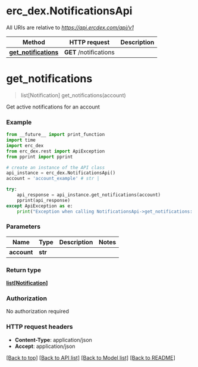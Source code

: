 # erc_dex.NotificationsApi

All URIs are relative to *https://api.ercdex.com/api/v1*

Method | HTTP request | Description
------------- | ------------- | -------------
[**get_notifications**](NotificationsApi.md#get_notifications) | **GET** /notifications | 


# **get_notifications**
> list[Notification] get_notifications(account)



Get active notifications for an account

### Example
```python
from __future__ import print_function
import time
import erc_dex
from erc_dex.rest import ApiException
from pprint import pprint

# create an instance of the API class
api_instance = erc_dex.NotificationsApi()
account = 'account_example' # str | 

try:
    api_response = api_instance.get_notifications(account)
    pprint(api_response)
except ApiException as e:
    print("Exception when calling NotificationsApi->get_notifications: %s\n" % e)
```

### Parameters

Name | Type | Description  | Notes
------------- | ------------- | ------------- | -------------
 **account** | **str**|  | 

### Return type

[**list[Notification]**](Notification.md)

### Authorization

No authorization required

### HTTP request headers

 - **Content-Type**: application/json
 - **Accept**: application/json

[[Back to top]](#) [[Back to API list]](../README.md#documentation-for-api-endpoints) [[Back to Model list]](../README.md#documentation-for-models) [[Back to README]](../README.md)

